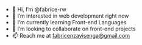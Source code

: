 - 👋 Hi, I’m @fabrice-rw
- 👀 I’m interested in web development right now
- 🌱 I’m currently learning Front-end Languages
- 💞️ I’m looking to collaborate on front-end projects
- 📫 Reach me at fabricenzayisenga@gmail.com 

<!---
fabrice-rw/fabrice-rw is a ✨ special ✨ repository because its `README.md` (this file) appears on your GitHub profile.
You can click the Preview link to take a look at your changes.
--->
